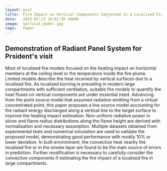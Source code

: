 ```yaml
---
layout: post
title:  Fire Impact on Vertical Components Subjected to a Localised Fire Estimated Using a Line Source Model
date:   2023-05-13 18:01:35 +0800
image:  vertical_model.jpg
tags:   Paper
---
```

## Demonstration of Radiant Panel System for Prsident's visit
Most of localised fire models focused on the heating impact on horizontal members at the ceiling level or the temperature inside the fire plume. Limited models describe the heat received by vertical surfaces due to a localised fire. As localised burning is prevailing in modern large compartments with sufficient ventilation, suitable fire models to quantify the heat fluxes on vertical components are under essential need. Advancing from the point source model that assumed radiation emitting from a virtual concentrated point, this paper proposes a line source model accounting for the radiant energy discharged along a vertical line to the target surface to improve the heating impact estimation. Non-uniform radiative power in slices and flame radius distributions along the flame height are derived with normalisation and necessary assumption. Multiple datasets obtained from experimental tests and numerical simulation are used to validate the proposed model, demonstrating good performance with mostly 10% or lower deviation. In built environment, the convective heat nearby the localised fire or in the smoke layer are found to be the main source of errors in prediction. Further modification is necessary to carefully consider the convective components if estimating the fire impact of a localised fire in large compartments. 